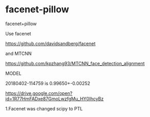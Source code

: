 # facenet-pillow

facenet+pillow

Use facenet

https://github.com/davidsandberg/facenet

and MTCNN

https://github.com/kpzhang93/MTCNN_face_detection_alignment

MODEL

20180402-114759 is 0.99650+-0.00252

https://drive.google.com/open?id=1R77HmFADxe87GmoLwzfgMu_HY0IhcyBz

1.Facenet was changed scipy to PTL
